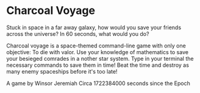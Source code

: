 # Charcoal Voyage
Stuck in space in a far away galaxy, how would you save your friends across the universe?
In 60 seconds, what would you do?

Charcoal voyage is a space-themed command-line game with only one objective: To die with valor.
Use your knowledge of mathematics to save your besieged comrades in a nother star system.
Type in your terminal the necessary commands to save them in time!
Beat the time and destroy as many enemy spaceships before it's too late!

A game by Winsor Jeremiah
Circa 1722384000 seconds since the Epoch
